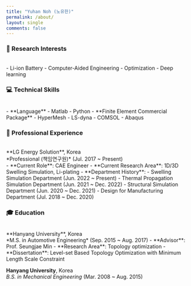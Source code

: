 ```yaml
---
title: "Yuhan Noh (노유한)"
permalink: /about/
layout: single
comments: false
---
```


### 🔎 Research Interests
<br/>
- Li-ion Battery
- Computer-Aided Engineering
- Optimization
- Deep learning

### 💻 Technical Skills
<br/>
- **Language**
  - Matlab
  - Python
- **Finite Element Commercial Package**
  - HyperMesh
  - LS-dyna
  - COMSOL
  - Abaqus

### 💼 Professional Experience
<br/>
**LG Energy Solution**, Korea
<br/>
*Professional (책임연구원)* (Jul. 2017 ~ Present)
<br/>
- **Current Role**: CAE Engineer
- **Current Research Area**: 1D/3D Swelling Simulation, Li-plating
- **Department History**:
    - Swelling Simulation Department (Jun. 2022 ~ Present)
    - Thermal Propagation Simulation Department (Jun. 2021 ~ Dec. 2022)
    - Structural Simulation Department (Jun. 2020 ~ Dec. 2021)
    - Design for Manufacturing Department (Jul. 2018 ~ Dec. 2020)

### 🎓 Education
<br/>
**Hanyang University**, Korea
<br/>
*M.S. in Automotive Engineering* (Sep. 2015 ~ Aug. 2017)
- **Advisor**: Prof. Seungjae Min
- **Research Area**: Topology optimization
- **Dissertation**: Level-set Based Topology Optimization with Minimum Length Scale Constraint

**Hanyang University**, Korea
<br/>
*B.S. in Mechanical Engineering* (Mar. 2008 ~ Aug. 2015)
